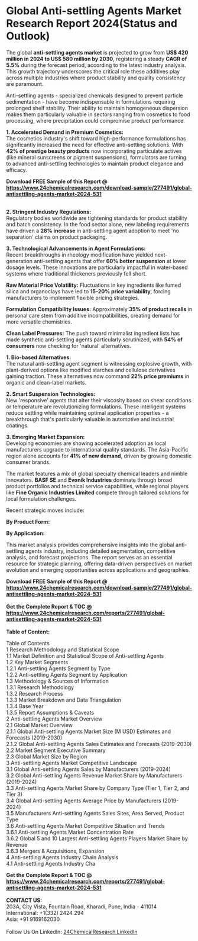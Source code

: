 <h1>Global Anti-settling Agents Market Research Report 2024(Status and Outlook)</h1><p>The global <strong>anti-settling agents market</strong> is projected to grow from <strong>US$ 420 million in 2024 to US$ 580 million by 2030</strong>, registering a steady <strong>CAGR of 5.5%</strong> during the forecast period, according to the latest industry analysis. This growth trajectory underscores the critical role these additives play across multiple industries where product stability and quality consistency are paramount.</p><p>Anti-settling agents - specialized chemicals designed to prevent particle sedimentation - have become indispensable in formulations requiring prolonged shelf stability. Their ability to maintain homogeneous dispersion makes them particularly valuable in sectors ranging from cosmetics to food processing, where precipitation could compromise product performance.</p><p><strong>1. Accelerated Demand in Premium Cosmetics:</strong><br>
The cosmetics industry's shift toward high-performance formulations has significantly increased the need for effective anti-settling solutions. With <strong>42% of prestige beauty products</strong> now incorporating particulate actives (like mineral sunscreens or pigment suspensions), formulators are turning to advanced anti-settling technologies to maintain product elegance and efficacy.</p><div><b>Download FREE Sample of this Report @ 
            <a href="https://www.24chemicalresearch.com/download-sample/277491/global-antisettling-agents-market-2024-531">
            https://www.24chemicalresearch.com/download-sample/277491/global-antisettling-agents-market-2024-531</a></b></div><br><p><strong>2. Stringent Industry Regulations:</strong><br>
Regulatory bodies worldwide are tightening standards for product stability and batch consistency. In the food sector alone, new labeling requirements have driven a <strong>28% increase</strong> in anti-settling agent adoption to meet 'no separation' claims on product packaging.</p><p><strong>3. Technological Advancements in Agent Formulations:</strong><br>
Recent breakthroughs in rheology modification have yielded next-generation anti-settling agents that offer <strong>60% better suspension</strong> at lower dosage levels. These innovations are particularly impactful in water-based systems where traditional thickeners previously fell short.</p><p><strong>Raw Material Price Volatility:</strong> Fluctuations in key ingredients like fumed silica and organoclays have led to <strong>15-20% price variability</strong>, forcing manufacturers to implement flexible pricing strategies.</p><p><strong>Formulation Compatibility Issues:</strong> Approximately <strong>35% of product recalls</strong> in personal care stem from additive incompatibilities, creating demand for more versatile chemistries.</p><p><strong>Clean Label Pressures:</strong> The push toward minimalist ingredient lists has made synthetic anti-settling agents particularly scrutinized, with <strong>54% of consumers</strong> now checking for 'natural' alternatives.</p><p><strong>1. Bio-based Alternatives:</strong><br>
The natural anti-settling agent segment is witnessing explosive growth, with plant-derived options like modified starches and cellulose derivatives gaining traction. These alternatives now command <strong>22% price premiums</strong> in organic and clean-label markets.</p><p><strong>2. Smart Suspension Technologies:</strong><br>
New 'responsive' agents that alter their viscosity based on shear conditions or temperature are revolutionizing formulations. These intelligent systems reduce settling while maintaining optimal application properties - a breakthrough that's particularly valuable in automotive and industrial coatings.</p><p><strong>3. Emerging Market Expansion:</strong><br>
Developing economies are showing accelerated adoption as local manufacturers upgrade to international quality standards. The Asia-Pacific region alone accounts for <strong>41% of new demand</strong>, driven by growing domestic consumer brands.</p><p>The market features a mix of global specialty chemical leaders and nimble innovators. <strong>BASF SE</strong> and <strong>Evonik Industries</strong> dominate through broad product portfolios and technical service capabilities, while regional players like <strong>Fine Organic Industries Limited</strong> compete through tailored solutions for local formulation challenges.</p><p>Recent strategic moves include:</p><p><strong>By Product Form:</strong></p><p><strong>By Application:</strong></p><p>This market analysis provides comprehensive insights into the global anti-settling agents industry, including detailed segmentation, competitive analysis, and forecast projections. The report serves as an essential resource for strategic planning, offering data-driven perspectives on market evolution and emerging opportunities across applications and geographies.</p><div><b>Download FREE Sample of this Report @ 
            <a href="https://www.24chemicalresearch.com/download-sample/277491/global-antisettling-agents-market-2024-531">
            https://www.24chemicalresearch.com/download-sample/277491/global-antisettling-agents-market-2024-531</a></b></div><br><div><b>Get the Complete Report & TOC @ 
            <a href="https://www.24chemicalresearch.com/reports/277491/global-antisettling-agents-market-2024-531">
            https://www.24chemicalresearch.com/reports/277491/global-antisettling-agents-market-2024-531</a></b></div><br>
            <b>Table of Content:</b><p>Table of Contents<br />
1 Research Methodology and Statistical Scope<br />
1.1 Market Definition and Statistical Scope of Anti-settling Agents<br />
1.2 Key Market Segments<br />
1.2.1 Anti-settling Agents Segment by Type<br />
1.2.2 Anti-settling Agents Segment by Application<br />
1.3 Methodology & Sources of Information<br />
1.3.1 Research Methodology<br />
1.3.2 Research Process<br />
1.3.3 Market Breakdown and Data Triangulation<br />
1.3.4 Base Year<br />
1.3.5 Report Assumptions & Caveats<br />
2 Anti-settling Agents Market Overview<br />
2.1 Global Market Overview<br />
2.1.1 Global Anti-settling Agents Market Size (M USD) Estimates and Forecasts (2019-2030)<br />
2.1.2 Global Anti-settling Agents Sales Estimates and Forecasts (2019-2030)<br />
2.2 Market Segment Executive Summary<br />
2.3 Global Market Size by Region<br />
3 Anti-settling Agents Market Competitive Landscape<br />
3.1 Global Anti-settling Agents Sales by Manufacturers (2019-2024)<br />
3.2 Global Anti-settling Agents Revenue Market Share by Manufacturers (2019-2024)<br />
3.3 Anti-settling Agents Market Share by Company Type (Tier 1, Tier 2, and Tier 3)<br />
3.4 Global Anti-settling Agents Average Price by Manufacturers (2019-2024)<br />
3.5 Manufacturers Anti-settling Agents Sales Sites, Area Served, Product Type<br />
3.6 Anti-settling Agents Market Competitive Situation and Trends<br />
3.6.1 Anti-settling Agents Market Concentration Rate<br />
3.6.2 Global 5 and 10 Largest Anti-settling Agents Players Market Share by Revenue<br />
3.6.3 Mergers & Acquisitions, Expansion<br />
4 Anti-settling Agents Industry Chain Analysis<br />
4.1 Anti-settling Agents Industry Cha</p><div><b>Get the Complete Report & TOC @ 
            <a href="https://www.24chemicalresearch.com/reports/277491/global-antisettling-agents-market-2024-531">
            https://www.24chemicalresearch.com/reports/277491/global-antisettling-agents-market-2024-531</a></b></div><br><b>CONTACT US:</b><br>
            203A, City Vista, Fountain Road, Kharadi, Pune, India - 411014<br>
            International: +1(332) 2424 294<br>
            Asia: +91 9169162030 <br><br>
            Follow Us On LinkedIn: <a href="https://www.linkedin.com/company/24chemicalresearch/">24ChemicalResearch LinkedIn</a>